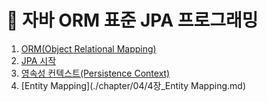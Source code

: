 # 📕 자바 ORM 표준 JPA 프로그래밍

1. [ORM(Object Relational Mapping)](./chapter/01/1장_ORM.md)
2. [JPA 시작](./chapter/02/2장_JPA%20시작.md)
3. [영속성 컨텍스트(Persistence Context)](./chapter/03/3장_Persistence%20Context.md)
3. [Entity Mapping](./chapter/04/4장_Entity Mapping.md)
